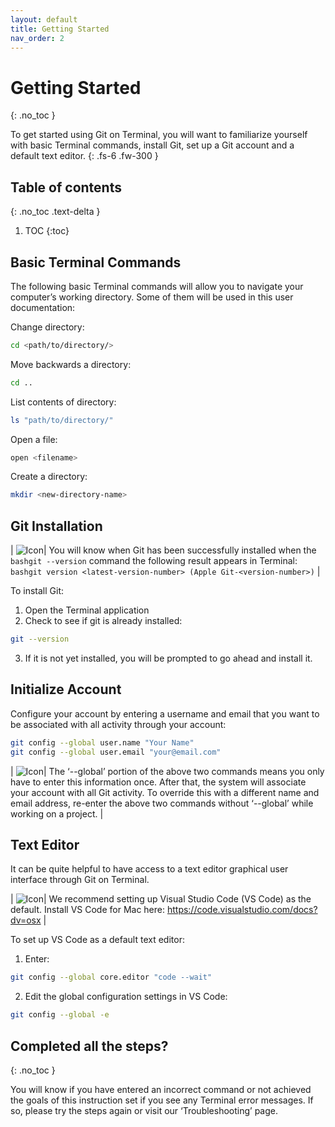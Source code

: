 ```yaml
---
layout: default
title: Getting Started
nav_order: 2
---
```


# Getting Started
{: .no_toc }


To get started using Git on Terminal, you will want to familiarize yourself with basic Terminal commands, install Git, set up a Git account and a default text editor.
{: .fs-6 .fw-300 }

## Table of contents
{: .no_toc .text-delta }

1. TOC
{:toc}

## Basic Terminal Commands

The following basic Terminal commands will allow you to navigate your computer’s working directory. Some of them will be used in this user documentation:

Change directory:
```bash
cd <path/to/directory/>
```

Move backwards a directory:
```bash
cd ..
```

List contents of directory:
```bash
ls "path/to/directory/" 
```

Open a file:
```bash
open <filename> 
```

Create a directory:
```bash
mkdir <new-directory-name> 
```

## Git Installation

|   ![Icon](https://imgur.com/8hOhnYk.png)| You will know when Git has been successfully installed when the ```bashgit --version```	command the following result appears in Terminal: ```bashgit version <latest-version-number> (Apple Git-<version-number>)``` |

To install Git:

1.  Open the Terminal application
2.  Check to see if git is already installed: 
```bash
git --version
```
3.  If it is not yet installed, you will be prompted to go ahead and install it.

## Initialize Account

Configure your account by entering a username and email that you want to be associated with all activity through your account: 

```bash
git config --global user.name "Your Name"
git config --global user.email "your@email.com"
```

|   ![Icon](https://imgur.com/8hOhnYk.png)| The ‘--global’ portion of the above two commands means you only have to enter this information once. After that, the system will associate your account with all Git activity. To override this with a different name and email address, re-enter the above two commands without ‘--global’ while working on a project. |

## Text Editor

It can be quite helpful to have access to a text editor graphical user interface through Git on Terminal.

|   ![Icon](https://imgur.com/8hOhnYk.png)| We recommend setting up Visual Studio Code (VS Code) as the default. Install VS Code for Mac here: https://code.visualstudio.com/docs?dv=osx |

To set up VS Code as a default text editor:

1.  Enter: 
```bash
git config --global core.editor "code --wait"
```
2.  Edit the global configuration settings in VS Code: 
```bash
git config --global -e
```

## Completed all the steps?
{: .no_toc }

You will know if you have entered an incorrect command or not achieved the goals of this instruction set if you see any Terminal error messages. If so, please try the steps again or visit our ‘Troubleshooting’ page.

